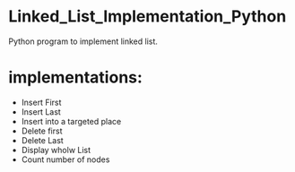 # Linked_List_Implementation_Python
Python program to implement linked list. 
# implementations:
* Insert First
* Insert Last
* Insert into a targeted place
* Delete first
* Delete Last
* Display wholw List
* Count number of nodes

